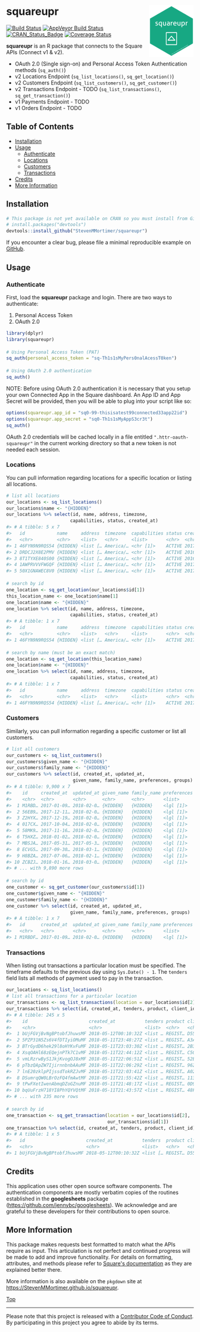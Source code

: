 
squareupr<img src="man/figures/squareupr.png" width="120px" align="right" />
============================================================================

[![Build Status](https://travis-ci.org/StevenMMortimer/squareupr.svg?branch=master)](https://travis-ci.org/StevenMMortimer/squareupr) [![AppVeyor Build Status](https://ci.appveyor.com/api/projects/status/github/StevenMMortimer/squareupr?branch=master&svg=true)](https://ci.appveyor.com/project/StevenMMortimer/squareupr) [![CRAN\_Status\_Badge](http://www.r-pkg.org/badges/version/squareupr)](http://cran.r-project.org/package=squareupr) [![Coverage Status](https://codecov.io/gh/StevenMMortimer/squareupr/branch/master/graph/badge.svg)](https://codecov.io/gh/StevenMMortimer/squareupr?branch=master)

**squareupr** is an R package that connects to the Square APIs (Connect v1 & v2).

-   OAuth 2.0 (Single sign-on) and Personal Access Token Authentication methods (`sq_auth()`)
-   v2 Locations Endpoint (`sq_list_locations()`, `sq_get_location()`)
-   v2 Customers Endpoint (`sq_list_customers()`, `sq_get_customer()`)
-   v2 Transactions Endpoint - TODO (`sq_list_transactions()`, `sq_get_transaction()`)
-   v1 Payments Endpoint - TODO
-   v1 Orders Endpoint - TODO

Table of Contents
-----------------

-   [Installation](#installation)
-   [Usage](#usage)
    -   [Authenticate](#authenticate)
    -   [Locations](#locations)
    -   [Customers](#customers)
    -   [Transactions](#transactions)
-   [Credits](#credits)
-   [More Information](#more-information)

Installation
------------

``` r
# This package is not yet available on CRAN so you must install from GitHub
# install.packages("devtools")
devtools::install_github("StevenMMortimer/squareupr")
```

If you encounter a clear bug, please file a minimal reproducible example on [GitHub](https://github.com/StevenMMortimer/squareupr/issues).

Usage
-----

### Authenticate

First, load the **squareupr** package and login. There are two ways to authenticate:

1.  Personal Access Token
2.  OAuth 2.0

``` r
library(dplyr)
library(squareupr)

# Using Personal Access Token (PAT)
sq_auth(personal_access_token = "sq-Th1s1sMyPers0nalAcessT0ken")

# Using OAuth 2.0 authentication
sq_auth()
```

NOTE: Before using OAuth 2.0 authentication it is necessary that you setup your own Connected App in the Square dashboard. An App ID and App Secret will be provided, then you will be able to plug into your script like so:

``` r
options(squareupr.app_id = "sq0-99-thisisatest99connected33app22id")
options(squareupr.app_secret = "sq0-Th1s1sMyAppS3cr3t")
sq_auth()
```

OAuth 2.0 credentials will be cached locally in a file entitled `".httr-oauth-squareupr"` in the current working directory so that a new token is not needed each session.

### Locations

You can pull information regarding locations for a specific location or listing all locations.

``` r
# list all locations
our_locations <- sq_list_locations()
our_locations$name <- "{HIDDEN}"
our_locations %>% select(id, name, address, timezone, 
                        capabilities, status, created_at)
#> # A tibble: 5 x 7
#>   id            name     address  timezone  capabilities status created_at
#>   <chr>         <chr>    <list>   <chr>     <list>       <chr>  <chr>     
#> 1 46FYN9N9RQS54 {HIDDEN} <list [… America/… <chr [1]>    ACTIVE 2017-04-2…
#> 2 DRDCJ2X8E2PMV {HIDDEN} <list [… America/… <chr [1]>    ACTIVE 2016-09-2…
#> 3 8T1TYXE840S00 {HIDDEN} <list [… America/… <chr [1]>    ACTIVE 2016-09-2…
#> 4 1AWPRVVVFWGQF {HIDDEN} <list [… America/… <chr [1]>    ACTIVE 2017-04-1…
#> 5 50X1GNAWEC8V0 {HIDDEN} <list [… America/… <chr [1]>    ACTIVE 2017-03-0…

# search by id
one_location <- sq_get_location(our_locations$id[1])
this_location_name <- one_location$name[1]
one_location$name <- "{HIDDEN}"
one_location %>% select(id, name, address, timezone, 
                        capabilities, status, created_at)
#> # A tibble: 1 x 7
#>   id            name     address  timezone  capabilities status created_at
#>   <chr>         <chr>    <list>   <chr>     <list>       <chr>  <chr>     
#> 1 46FYN9N9RQS54 {HIDDEN} <list [… America/… <chr [1]>    ACTIVE 2017-04-2…

# search by name (must be an exact match)
one_location <- sq_get_location(this_location_name)
one_location$name <- "{HIDDEN}"
one_location %>% select(id, name, address, timezone, 
                        capabilities, status, created_at)
#> # A tibble: 1 x 7
#>   id            name     address  timezone  capabilities status created_at
#>   <chr>         <chr>    <list>   <chr>     <list>       <chr>  <chr>     
#> 1 46FYN9N9RQS54 {HIDDEN} <list [… America/… <chr [1]>    ACTIVE 2017-04-2…
```

### Customers

Similarly, you can pull information regarding a specific customer or list all customers.

``` r
# list all customers
our_customers <- sq_list_customers()
our_customers$given_name <- "{HIDDEN}"
our_customers$family_name <- "{HIDDEN}"
our_customers %>% select(id, created_at, updated_at, 
                         given_name, family_name, preferences, groups)
#> # A tibble: 9,900 x 7
#>    id     created_at  updated_at given_name family_name preferences groups
#>    <chr>  <chr>       <chr>      <chr>      <chr>       <list>      <list>
#>  1 M1RBD… 2017-01-09… 2018-02-0… {HIDDEN}   {HIDDEN}    <lgl [1]>   <list…
#>  2 56EB9… 2017-12-11… 2018-02-0… {HIDDEN}   {HIDDEN}    <lgl [1]>   <NULL>
#>  3 Z2HYX… 2017-12-19… 2018-02-0… {HIDDEN}   {HIDDEN}    <lgl [1]>   <NULL>
#>  4 017CX… 2017-10-04… 2018-02-0… {HIDDEN}   {HIDDEN}    <lgl [1]>   <NULL>
#>  5 58MK9… 2017-11-16… 2018-02-0… {HIDDEN}   {HIDDEN}    <lgl [1]>   <list…
#>  6 T5HXZ… 2018-01-02… 2018-02-0… {HIDDEN}   {HIDDEN}    <lgl [1]>   <NULL>
#>  7 MBSJA… 2017-05-31… 2017-05-3… {HIDDEN}   {HIDDEN}    <lgl [1]>   <list…
#>  8 ECVG5… 2017-09-30… 2018-03-1… {HIDDEN}   {HIDDEN}    <lgl [1]>   <list…
#>  9 H8BZA… 2017-07-06… 2018-02-1… {HIDDEN}   {HIDDEN}    <lgl [1]>   <list…
#> 10 ZCBZJ… 2018-01-16… 2018-03-0… {HIDDEN}   {HIDDEN}    <lgl [1]>   <list…
#> # ... with 9,890 more rows

# search by id
one_customer <- sq_get_customer(our_customers$id[1])
one_customer$given_name <- "{HIDDEN}"
one_customer$family_name <- "{HIDDEN}"
one_customer %>% select(id, created_at, updated_at, 
                        given_name, family_name, preferences, groups)
#> # A tibble: 1 x 7
#>   id      created_at  updated_at given_name family_name preferences groups
#>   <chr>   <chr>       <chr>      <chr>      <chr>       <list>      <list>
#> 1 M1RBDF… 2017-01-09… 2018-02-0… {HIDDEN}   {HIDDEN}    <lgl [1]>   <list…
```

### Transactions

When listing out transactions a particular location must be specified. The timeframe defaults to the previous day using `Sys.Date() - 1`. The `tenders` field lists all methods of payment used to pay in the transaction.

``` r
our_locations <- sq_list_locations()
# list all transactions for a particular location
our_transactions <- sq_list_transactions(location = our_locations$id[2])
our_transactions %>% select(id, created_at, tenders, product, client_id)
#> # A tibble: 245 x 5
#>    id                       created_at           tenders product client_id
#>    <chr>                    <chr>                <list>  <chr>   <chr>    
#>  1 bUjFGVjBvNgBPtobfJhuwsMF 2018-05-12T00:10:32Z <list … REGIST… D5528FBA…
#>  2 5PZP31N5Zs6V4fDTIyiOMuMF 2018-05-11T23:48:27Z <list … REGIST… A3A1FF51…
#>  3 BTrGydD6hek29l8oHYKvFuMF 2018-05-11T23:03:30Z <list … REGIST… 2B3D32EB…
#>  4 XsqOAHl68zEQejnPTk7C1vMF 2018-05-11T22:44:12Z <list … REGIST… C50AF3D7…
#>  5 vmLRzrwByS1JkjKvogOJ8xMF 2018-05-11T22:06:51Z <list … REGIST… 52E40E1B…
#>  6 pTbzQApZW7IjirnnbnbAAuMF 2018-05-11T22:06:29Z <list … REGIST… 962766FF…
#>  7 lnE20zklpPIjssdTokRZJvMF 2018-05-11T22:03:41Z <list … REGIST… A02191CC…
#>  8 DSumrqQW0LBrOzFQ4fmAwtMF 2018-05-11T21:55:42Z <list … REGIST… 1135FF4F…
#>  9 tPwFXetIwenAbmqDZoGZnuMF 2018-05-11T21:48:17Z <list … REGIST… 0D95E79D…
#> 10 bqUuFrzH718YI8PhYQYVQtMF 2018-05-11T21:43:57Z <list … REGIST… 48FD6A49…
#> # ... with 235 more rows

# search by id
one_transaction <- sq_get_transaction(location = our_locations$id[2], 
                                      our_transactions$id[1])
one_transaction %>% select(id, created_at, tenders, product, client_id)
#> # A tibble: 1 x 5
#>   id                       created_at           tenders  product client_id
#>   <chr>                    <chr>                <list>   <chr>   <chr>    
#> 1 bUjFGVjBvNgBPtobfJhuwsMF 2018-05-12T00:10:32Z <list [… REGIST… D5528FBA…
```

Credits
-------

This application uses other open source software components. The authentication components are mostly verbatim copies of the routines established in the **googlesheets** package (<https://github.com/jennybc/googlesheets>). We acknowledge and are grateful to these developers for their contributions to open source.

More Information
----------------

This package makes requests best formatted to match what the APIs require as input. This articulation is not perfect and continued progress will be made to add and improve functionality. For details on formatting, attributes, and methods please refer to [Square's documentation](https://docs.connect.squareup.com/api/connect/v2) as they are explained better there.

More information is also available on the `pkgdown` site at <https://StevenMMortimer.github.io/squareupr>.

[Top](#squareupr)

------------------------------------------------------------------------

Please note that this project is released with a [Contributor Code of Conduct](CONDUCT.md). By participating in this project you agree to abide by its terms.
